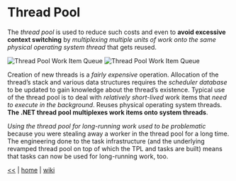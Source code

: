 # Thread Pool

The _thread pool_ is used to reduce such costs and even to **avoid excessive context switching** by _multiplexing multiple units of work onto the same physical operating system thread_ that gets reused.

![Thread Pool Work Item Queue](https://1drv.ms/i/s!As0cxZAk26SzjMAeydTKsgDTy8YCYw)
![Thread Pool Work Item Queue](https://tcy0qq.by3302.livefilestore.com/y4m_9fMJVZOgAI1hocCPcUqbKYwkPqHBLJbdY0dfUfUwy02QcW6XZeJ06Yrgn7UNkmj4W9rpr9zdoarZkCY_r4YuzvfLAD4Q1vqck6WAwDiykHWAFusp_NM1tZyHpNzQu8qk5Ll4LWGFqsDY3wqQlgKTzpu91HqK0-sNySc0M7LzdQs3nXVm9SQXWSgEMAp4q1xdLCTUlsczR8IQ9YE5hXcgA?width=255&height=255&cropmode=none)

Creation of new threads is a _fairly expensive_ operation.
Allocation of the thread’s stack and various data structures requires the _scheduler database_ to be updated to gain knowledge about the thread’s existence.
Typical use of the thread pool is to deal with _relatively short-lived_ work items that _need to execute in the background_.
Reuses physical operating system threads.
**The .NET thread pool multiplexes work items onto system threads**.

_Using the thread pool for long-running work used to be problematic_ because you were stealing away a worker in the thread pool for a long time. 
The engineering done to the task infrastructure (and the underlying revamped thread pool on top of which the TPL and tasks are built) means that tasks can now be used for long-running work, too.



[<<](../parallel.md) 
| 
[home](../README.md) 
| 
[wiki](https://github.com/illegitimis/Tutorial/wiki) 